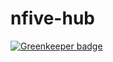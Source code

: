 # nfive-hub

[![Greenkeeper badge](https://badges.greenkeeper.io/NFive/hub.svg)](https://greenkeeper.io/)
